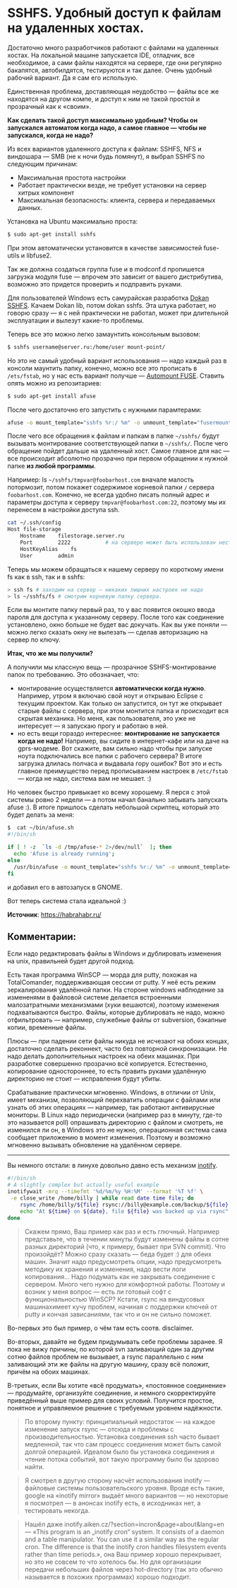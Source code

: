 # SSHFS. Удобный доступ к файлам на удаленных хостах.
Достаточно много разработчиков работают с файлами на удаленных хостах. На локальной машине запускается IDE, отладчик, все необходимое, а сами файлы находятся на сервере, где они регулярно бакапятся, автобилдятся, тестируются и так далее. Очень удобный рабочий вариант. Да я сам его использую.

Единственная проблема, доставляющая неудобство — файлы все же находятся на другом компе, и доступ к ним не такой простой и прозрачный как к «своим».

**Как сделать такой доступ максимально удобным? Чтобы он запускался автоматом когда надо, а самое главное — чтобы не запускался, когда не надо?**

Из всех вариантов удаленного доступа к файлам: SSHFS, NFS и виндошара — SMB (не к ночи будь помянут), я выбрал SSHFS по следующим причинам:

- Максимальная простота настройки
- Работает практически везде, не требует установки на сервер хитрых компонент
- Максимальная безопасность: клиента, сервера и передаваемых данных.

Установка на Ubuntu максимально проста:

```bash
$ sudo apt-get install sshfs
```

При этом автоматически установится в качестве зависимостей fuse-utils и libfuse2.

Так же должна создаться группа fuse и в modconf.d пропишется загрузка модуля fuse — впрочем это зависит от вашего дистрибутива, возможно это придется проверить и подправить руками.

Для пользователей Windows есть самурайская разработка [Dokan SSHFS](http://dokan-dev.net/en/download/). Качаем Dokan lib, потом dokan sshfs. Эта штука работает, но говорю сразу — я с ней практически не работал, может при длительной эксплуатации и вылезут какие-то проблемы.

Теперь все это можно легко замаунтить консольным вызовом:

```bash
$ sshfs username@server.ru:/home/user mount-point/
```

Но это не самый удобный вариант использования — надо каждый раз в консоли маунтить папку, конечно, можно все это прописать в `/ets/fstab`, но у нас есть вариант получше — [Automount FUSE](http://afuse.sourceforge.net/). Ставить опять можно из репозитариев:

```bash
$ sudo apt-get install afuse
```

После чего достаточно его запустить с нужными парамтерами:

```bash
afuse -o mount_template="sshfs %r:/ %m" -o unmount_template="fusermount -u -z %m" ~/sshfs/
```

После чего все обращения к файлам и папкам в папке `~/sshfs/` будут вызывать монтирование соответствующей папки в `~/sshfs/`. После чего обращение пойдет дальше на удаленный хост. Самое главное для нас — все происходит абсолютно прозрачно при первом обращении к нужной папке **из любой программы**.

Например: ls `~/sshfs/tmpvar@foobarhost.com` вначале малость потормозит, потом покажет содержимое корневой папки `/` сервера `foobarhost.com`. Конечно, не всегда удобно писать полный адрес и параметры доступа к серверу `tmpvar@foobarhost.com:22`, поэтому мы их перенесем в настройки доступа ssh.

```bash
cat ~/.ssh/config 
Host file-storage
	Hostname	filestorage.server.ru
	Port		2222           # на сервере может быть использован нестандартный порт
	HostKeyAlias	fs 
	User		admin
```

Теперь мы можем обращаться к нашему серверу по короткому имени fs как в ssh, так и в sshfs:

```bash
> ssh fs # заходим на сервер — никаких лишних настроек не надо
> ls ~/sshfs/fs # смотрим корневую папку сервера.
```

Если вы монтите папку первый раз, то у вас появится окошко ввода пароля для доступа к указанному серверу. После того как соединение установлено, окно больше не будет вас докучать. Как вы уже поняли — можно легко сказать окну не вылезать — сделав авторизацию на сервер по ключу.

**Итак, что же мы получили?**

А получили мы классную вещь — прозрачное SSHFS-монтирование папок по требованию. Это обозначает, что:

- монтирование осуществляется **автоматически когда нужно**. Например, утром я включаю свой ноут и открываю Eclipse c текущим проектом. Как только он запустится, он тут же открывает старые файлы с сервера, при этом монтится папка и происходит вся скрытая механика. Но меня, как пользователя, это уже не интересует — я запускаю прогу и работаю в ней.
- но есть вещи гораздо интереснее: **монтирование не запускается когда не надо!** Например, вы сидите в интернет-кафе или на даче на gprs-модеме. Вот скажите, вам сильно надо чтобы при запуске ноута подключались все папки с рабочего сервера? В итоге загрузка длилась полчаса и выдавала гору ошибок? Вот это и есть главное преимущество перед прописыванием настроек в `/etc/fstab` — когда не надо, система вам не мешает. :)

Но человек быстро привыкает ко всему хорошему. Я перся с этой системы ровно 2 недели — а потом начал банально забывать запускать afuse :). В итоге пришлось сделать небольшой скриптец, который это будет делать за меня:

```bash
$  cat ~/bin/afuse.sh 
#!/bin/sh

if [ ! -z  `ls -d /tmp/afuse-* 2>/dev/null`  ]; then 
  echo 'Afuse is already running'; 
else
  /usr/bin/afuse -o mount_template="sshfs %r:/ %m" -o unmount_template="fusermount -u -z %m"   ~/sshfs/
fi
```

и добавил его в автозапуск в GNOME.

Вот теперь система стала идеальной :)

**Источник**: https://habrahabr.ru/

## Комментарии:
Если надо редактировать файлы в Windows и дублировать изменения на unix, правильней будет другой подход.

Есть такая программа WinSCP — морда для putty, похожая на TotalComander, поддерживающая сессии от putty. У неё есть режим зеркалирования удалённой папки. На стороне windows наблюдение за измененями в файловой системе делается встроенными малозатратными механизмами (хуки вешаются), поэтому изменения подхватываются быстро. Файлы, которые дублировать не надо, можно отфильтровать — например, служебные файлы от subversion, бэкапные копии, временные файлы.

Плюсы — при падении сети файлы никуда не исчезают на обоих концах, достаточно сделать реконнект, часто без повторной синхронизации. Не надо делать дополнительных настроек на обеих машинах. При разработке совершенно прозрачно всё копируется. Естественно, копирование одностороннее, то есть править руками удалённую директорию не стоит — исправления будут убиты.

Срабатывание практически мгновенно. Windows, в отличии от Unix, имеет механизм, позволяющий перехватить операции с файлами или узнать об этих операциях — например, так работают антивирусные мониторы. В Linux надо периодически (например раз в минуту, где-то это называется poll) опрашивать директорию с файлом и смотреть, не изменился ли он, в Windows это не нужно, операционная система сама сообщает приложению в момент изменения. Поэтому и возможно мгновенно вызывать обновление на удалённом сервере.

---
Вы немного отстали: в линухе довольно давно есть механизм [inotify](http://ru.wikipedia.org/wiki/Inotify).

```bash
#!/bin/sh
# A slightly complex but actually useful example
inotifywait -mrq --timefmt '%d/%m/%y %H:%M' --format '%T %f' \
 -e close_write /home/billy | while read date time file; do
    rsync /home/billy/${file} rsync://billy@example.com/backup/${file} && \
    echo "At ${time} on ${date}, file ${file} was backed up via rsync"
done
```
> Скажем прямо, Ваш пример как раз и есть глючный. Например представьте, что в течении минуты будут изменены файлы в сотне разных директорий (что, к примеру, бывает при SVN commit). Что произойдёт? Можно сразу сказать — беда будет :) для обеих машин. Значит надо предусмотреть опции, надо предусмотреть методику их хранения и изменения, надо вести логи копирования… Надо подумать как не закрывать соединение с сервером. Много чего нужно для комфортной работы. Поэтому и возник у меня вопрос — есть ли готовый софт с функциональностью WinSCP? Кстати, rsync на виндусовых машинахимеет кучу проблем, начиная с поддержки ключей от putty и кончая зависаниями, так что и он не сильно поможет.

Во-первых это был пример, о чём там есть соотв. disclaimer.

Во-вторых, давайте не будем придумывать себе проблемы заранее. Я пока не вижу причины, по которой svn заливающий один за другим сотню файлов проблем не вызывает, а rsync параллельно с ним заливающий эти же файлы на другую машину, сразу всё положит, причём на обоих машинах.

В-третьих, если Вы хотите «всё продумать», «постоянное соединение» — продумайте, организуйте соединение, и немного скорректируйте приведённый выше пример для своих условий. Получится простое, понятное и управляемое решение с требуемым уровнем надёжности.

> По второму пункту: принципиальный недостаток — на каждое изменение запуск rsync — отсюда и проблемы с производительностью. Установка соединения ssh часто бывает медленной, так что сам процесс соединения может быть самой долгой операцией. Идеалом было бы установка соединения и чтение потока событий, вот такую программу было бы здорово найти.

> Я смотрел в другую сторону насчёт использования inotify — файловые системы пользовательского уровня. Вроде есть такие, google на «inotify mirror» выдаёт много вариантов — но некоторые я посмотрел — в анонсах inotify есть, в исходниках нет, а тестировать некогда.

> Нашёл даже inotify.aiken.cz/?section=incron&page=about&lang=en — «This program is an „inotify cron“ system. It consists of a daemon and a table manipulator. You can use it a similar way as the regular cron. The difference is that the inotify cron handles filesystem events rather than time periods.», она Ваш пример хорошо перекрывает, но это не совсем то что хотелось бы. Но для организации передачи небольших файлов через hot-directory (так это обычно называется в похожих программах) хорошо подходит.
